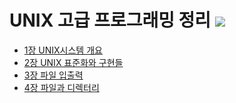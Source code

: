 # UNIX 고급 프로그래밍 정리 <img src="https://img.shields.io/badge/linux-FCC624?style=flat-square&logo=linux&logoColor=black" />

- [1장 UNIX시스템 개요](https://github.com/ryurim0109/UNIX/blob/main/1장/시스템개요.md)
- [2장 UNIX 표준화와 구현들](https://github.com/ryurim0109/UNIX/blob/main/2장/표준화와구현들.md)
- [3장 파일 입출력](https://github.com/ryurim0109/UNIX/blob/main/3장/파일입출력.md)
- [4장 파일과 디렉터리](https://github.com/ryurim0109/UNIX/blob/main/4장/파일과디렉터리.md)
